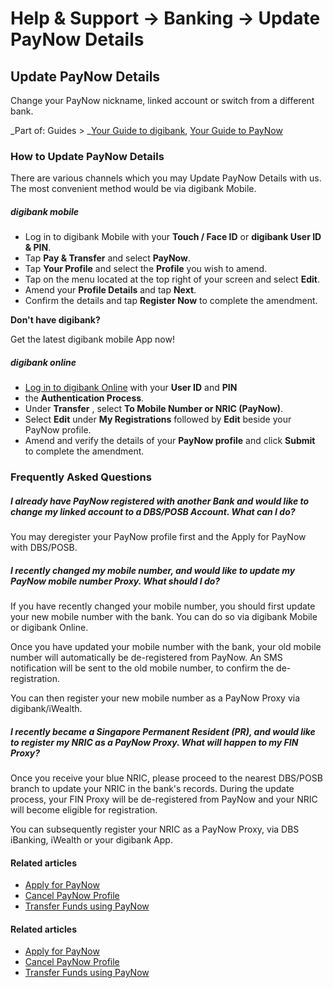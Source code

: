 # Help & Support -> Banking -> Update PayNow Details

## Update PayNow Details

Change your PayNow nickname, linked account or switch from a different bank.

_Part of: Guides > _[Your Guide to digibank](https://www.dbs.com.sg/personal/support/guide-ibanking.html), [Your Guide to PayNow](https://www.dbs.com.sg/personal/support/guide-paynow.html)

### How to Update PayNow Details

There are various channels which you may Update PayNow Details with us. The most convenient method would be via digibank Mobile.

#####  digibank mobile

  * Log in to digibank Mobile with your **Touch / Face ID** or **digibank User ID & PIN**.
  * Tap **Pay & Transfer** and select **PayNow**.
  * Tap **Your Profile** and select the **Profile** you wish to amend.
  * Tap on the menu located at the top right of your screen and select **Edit**.
  * Amend your **Profile Details** and tap **Next**.
  * Confirm the details and tap **Register Now** to complete the amendment.

  


**Don't have digibank?**  


Get the latest digibank mobile App now!

[](https://itunes.apple.com/us/app/dbs-mobile-banking/id1068403826?mt=8) [](https://play.google.com/store/apps/details?id=com.dbs.sg.dbsmbanking) [](https://appgallery.huawei.com/#/app/C101888471)

#####  digibank online

  * [Log in to digibank Online](https://internet-banking.dbs.com.sg/) with your **User ID** and **PIN**
  * the **Authentication Process**.
  * Under **Transfer** , select **To Mobile Number or NRIC (PayNow)**.
  * Select **Edit** under **My Registrations** followed by **Edit** beside your PayNow profile.
  * Amend and verify the details of your **PayNow profile** and click **Submit** to complete the amendment.

  


  
  


### Frequently Asked Questions

#####  I already have PayNow registered with another Bank and would like to change my linked account to a DBS/POSB Account. What can I do? 

You may deregister your PayNow profile first and the Apply for PayNow with DBS/POSB. 

#####  I recently changed my mobile number, and would like to update my PayNow mobile number Proxy. What should I do?

If you have recently changed your mobile number, you should first update your new mobile number with the bank. You can do so via digibank Mobile or digibank Online.   
  
Once you have updated your mobile number with the bank, your old mobile number will automatically be de-registered from PayNow. An SMS notification will be sent to the old mobile number, to confirm the de-registration.  
  
You can then register your new mobile number as a PayNow Proxy via digibank/iWealth. 

#####  I recently became a Singapore Permanent Resident (PR), and would like to register my NRIC as a PayNow Proxy. What will happen to my FIN Proxy?

Once you receive your blue NRIC, please proceed to the nearest DBS/POSB branch to update your NRIC in the bank's records. During the update process, your FIN Proxy will be de-registered from PayNow and your NRIC will become eligible for registration.  
  
You can subsequently register your NRIC as a PayNow Proxy, via DBS iBanking, iWealth or your digibank App. 

#### Related articles

  * [Apply for PayNow](https://www.dbs.com.sg/personal/support/bank-ssb-paynow-register-profile.html)
  * [Cancel PayNow Profile](https://www.dbs.com.sg/personal/support/bank-ssb-paynow-deregister-profile.html)
  * [Transfer Funds using PayNow](https://www.dbs.com.sg/personal/support/bank-local-funds-transfer-paynow-transfer.html)



#### Related articles

  * [Apply for PayNow](https://www.dbs.com.sg/personal/support/bank-ssb-paynow-register-profile.html)
  * [Cancel PayNow Profile](https://www.dbs.com.sg/personal/support/bank-ssb-paynow-deregister-profile.html)
  * [Transfer Funds using PayNow](https://www.dbs.com.sg/personal/support/bank-local-funds-transfer-paynow-transfer.html)


